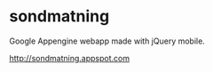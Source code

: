 sondmatning
===========

Google Appengine webapp made with jQuery mobile.

http://sondmatning.appspot.com
